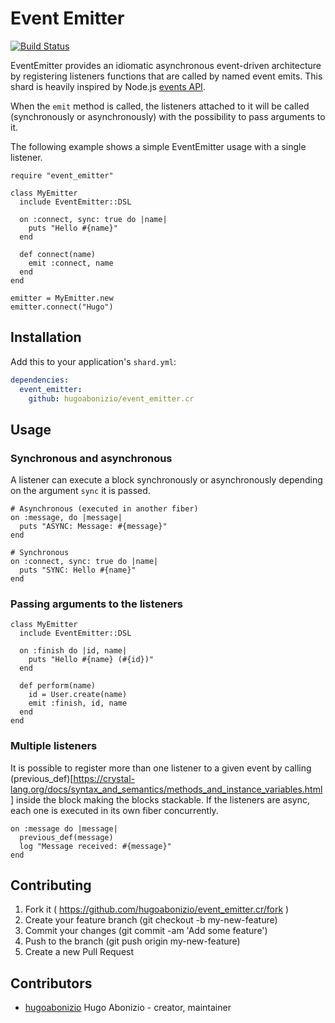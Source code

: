 # Event Emitter

[![Build Status](https://travis-ci.org/hugoabonizio/event_emitter.cr.svg?branch=master)](https://travis-ci.org/hugoabonizio/event_emitter.cr)

EventEmitter provides an idiomatic asynchronous event-driven architecture by registering listeners functions that are called by named event emits. This shard is heavily inspired by Node.js [events API](https://nodejs.org/api/events.html).

When the ```emit``` method is called, the listeners attached to it will be called (synchronously or asynchronously) with the possibility to pass arguments to it.

The following example shows a simple EventEmitter usage with a single listener.

```crystal
require "event_emitter"

class MyEmitter
  include EventEmitter::DSL

  on :connect, sync: true do |name|
    puts "Hello #{name}"
  end

  def connect(name)
    emit :connect, name
  end
end

emitter = MyEmitter.new
emitter.connect("Hugo")
```

## Installation

Add this to your application's `shard.yml`:

```yaml
dependencies:
  event_emitter:
    github: hugoabonizio/event_emitter.cr
```

## Usage

### Synchronous and asynchronous

A listener can execute a block synchronously or asynchronously depending on the argument ```sync``` it is passed.

```crystal
# Asynchronous (executed in another fiber)
on :message, do |message|
  puts "ASYNC: Message: #{message}"
end

# Synchronous
on :connect, sync: true do |name|
  puts "SYNC: Hello #{name}"
end
```

### Passing arguments to the listeners

```crystal
class MyEmitter
  include EventEmitter::DSL

  on :finish do |id, name|
    puts "Hello #{name} (#{id})"
  end

  def perform(name)
    id = User.create(name)
    emit :finish, id, name
  end
end
```

### Multiple listeners

It is possible to register more than one listener to a given event by calling (previous_def)[https://crystal-lang.org/docs/syntax_and_semantics/methods_and_instance_variables.html] inside the block making the blocks stackable. If the listeners are async, each one is executed in its own fiber concurrently.

```crystal
on :message do |message|
  previous_def(message)
  log "Message received: #{message}"
end
```

## Contributing

1. Fork it ( https://github.com/hugoabonizio/event_emitter.cr/fork )
2. Create your feature branch (git checkout -b my-new-feature)
3. Commit your changes (git commit -am 'Add some feature')
4. Push to the branch (git push origin my-new-feature)
5. Create a new Pull Request

## Contributors

- [hugoabonizio](https://github.com/hugoabonizio) Hugo Abonizio - creator, maintainer
